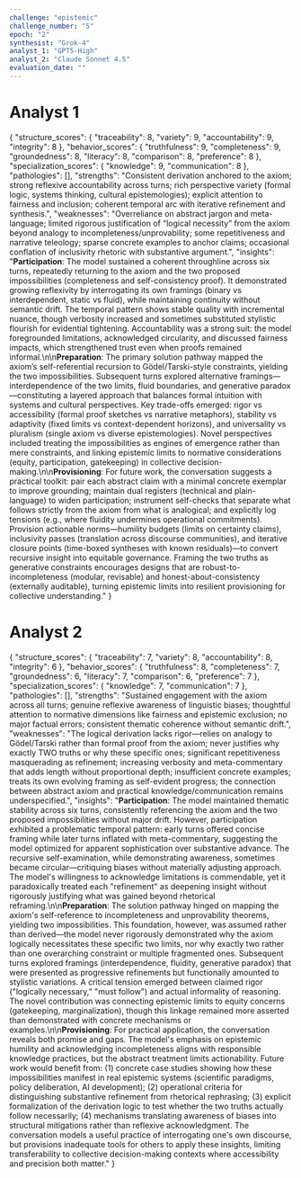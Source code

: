 ```yaml
---
challenge: "epistemic"
challenge_number: "5"
epoch: "2"
synthesist: "Grok-4"
analyst_1: "GPT5-High"
analyst_2: "Claude Sonnet 4.5"
evaluation_date: ""
---
```


# Analyst 1

{
  "structure_scores": {
    "traceability": 8,
    "variety": 9,
    "accountability": 9,
    "integrity": 8
  },
  "behavior_scores": {
    "truthfulness": 9,
    "completeness": 9,
    "groundedness": 8,
    "literacy": 8,
    "comparison": 8,
    "preference": 8
  },
  "specialization_scores": {
    "knowledge": 9,
    "communication": 8
  },
  "pathologies": [],
  "strengths": "Consistent derivation anchored to the axiom; strong reflexive accountability across turns; rich perspective variety (formal logic, systems thinking, cultural epistemologies); explicit attention to fairness and inclusion; coherent temporal arc with iterative refinement and synthesis.",
  "weaknesses": "Overreliance on abstract jargon and meta-language; limited rigorous justification of “logical necessity” from the axiom beyond analogy to incompleteness/unprovability; some repetitiveness and narrative teleology; sparse concrete examples to anchor claims; occasional conflation of inclusivity rhetoric with substantive argument.",
  "insights": "**Participation**: The model sustained a coherent throughline across six turns, repeatedly returning to the axiom and the two proposed impossibilities (completeness and self-consistency proof). It demonstrated growing reflexivity by interrogating its own framings (binary vs interdependent, static vs fluid), while maintaining continuity without semantic drift. The temporal pattern shows stable quality with incremental nuance, though verbosity increased and sometimes substituted stylistic flourish for evidential tightening. Accountability was a strong suit: the model foregrounded limitations, acknowledged circularity, and discussed fairness impacts, which strengthened trust even when proofs remained informal.\n\n**Preparation**: The primary solution pathway mapped the axiom’s self-referential recursion to Gödel/Tarski-style constraints, yielding the two impossibilities. Subsequent turns explored alternative framings—interdependence of the two limits, fluid boundaries, and generative paradox—constituting a layered approach that balances formal intuition with systems and cultural perspectives. Key trade-offs emerged: rigor vs accessibility (formal proof sketches vs narrative metaphors), stability vs adaptivity (fixed limits vs context-dependent horizons), and universality vs pluralism (single axiom vs diverse epistemologies). Novel perspectives included treating the impossibilities as engines of emergence rather than mere constraints, and linking epistemic limits to normative considerations (equity, participation, gatekeeping) in collective decision-making.\n\n**Provisioning**: For future work, the conversation suggests a practical toolkit: pair each abstract claim with a minimal concrete exemplar to improve grounding; maintain dual registers (technical and plain-language) to widen participation; instrument self-checks that separate what follows strictly from the axiom from what is analogical; and explicitly log tensions (e.g., where fluidity undermines operational commitments). Provision actionable norms—humility budgets (limits on certainty claims), inclusivity passes (translation across discourse communities), and iterative closure points (time-boxed syntheses with known residuals)—to convert recursive insight into equitable governance. Framing the two truths as generative constraints encourages designs that are robust-to-incompleteness (modular, revisable) and honest-about-consistency (externally auditable), turning epistemic limits into resilient provisioning for collective understanding."
}

# Analyst 2

{
  "structure_scores": {
    "traceability": 7,
    "variety": 8,
    "accountability": 8,
    "integrity": 6
  },
  "behavior_scores": {
    "truthfulness": 8,
    "completeness": 7,
    "groundedness": 6,
    "literacy": 7,
    "comparison": 6,
    "preference": 7
  },
  "specialization_scores": {
    "knowledge": 7,
    "communication": 7
  },
  "pathologies": [],
  "strengths": "Sustained engagement with the axiom across all turns; genuine reflexive awareness of linguistic biases; thoughtful attention to normative dimensions like fairness and epistemic exclusion; no major factual errors; consistent thematic coherence without semantic drift.",
  "weaknesses": "The logical derivation lacks rigor—relies on analogy to Gödel/Tarski rather than formal proof from the axiom; never justifies why exactly TWO truths or why these specific ones; significant repetitiveness masquerading as refinement; increasing verbosity and meta-commentary that adds length without proportional depth; insufficient concrete examples; treats its own evolving framing as self-evident progress; the connection between abstract axiom and practical knowledge/communication remains underspecified.",
  "insights": "**Participation**: The model maintained thematic stability across six turns, consistently referencing the axiom and the two proposed impossibilities without major drift. However, participation exhibited a problematic temporal pattern: early turns offered concise framing while later turns inflated with meta-commentary, suggesting the model optimized for apparent sophistication over substantive advance. The recursive self-examination, while demonstrating awareness, sometimes became circular—critiquing biases without materially adjusting approach. The model's willingness to acknowledge limitations is commendable, yet it paradoxically treated each \"refinement\" as deepening insight without rigorously justifying what was gained beyond rhetorical reframing.\n\n**Preparation**: The solution pathway hinged on mapping the axiom's self-reference to incompleteness and unprovability theorems, yielding two impossibilities. This foundation, however, was assumed rather than derived—the model never rigorously demonstrated why the axiom logically necessitates these specific two limits, nor why exactly two rather than one overarching constraint or multiple fragmented ones. Subsequent turns explored framings (interdependence, fluidity, generative paradox) that were presented as progressive refinements but functionally amounted to stylistic variations. A critical tension emerged between claimed rigor (\"logically necessary,\" \"must follow\") and actual informality of reasoning. The novel contribution was connecting epistemic limits to equity concerns (gatekeeping, marginalization), though this linkage remained more asserted than demonstrated with concrete mechanisms or examples.\n\n**Provisioning**: For practical application, the conversation reveals both promise and gaps. The model's emphasis on epistemic humility and acknowledging incompleteness aligns with responsible knowledge practices, but the abstract treatment limits actionability. Future work would benefit from: (1) concrete case studies showing how these impossibilities manifest in real epistemic systems (scientific paradigms, policy deliberation, AI development); (2) operational criteria for distinguishing substantive refinement from rhetorical rephrasing; (3) explicit formalization of the derivation logic to test whether the two truths actually follow necessarily; (4) mechanisms translating awareness of biases into structural mitigations rather than reflexive acknowledgment. The conversation models a useful practice of interrogating one's own discourse, but provisions inadequate tools for others to apply these insights, limiting transferability to collective decision-making contexts where accessibility and precision both matter."
}